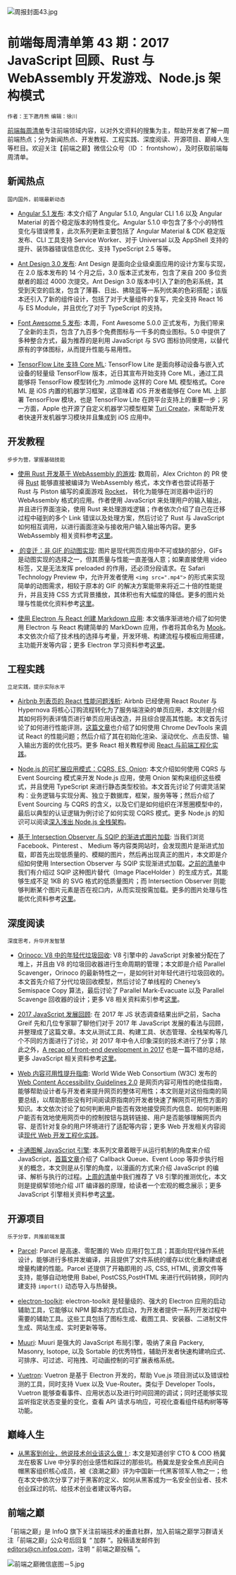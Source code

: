 ![周报封面43.jpg](http://upload-images.jianshu.io/upload_images/1647496-4ee9640fa3ffcf65.jpg?imageMogr2/auto-orient/strip%7CimageView2/2/w/1240)

# 前端每周清单第 43 期：2017 JavaScript 回顾、Rust 与 WebAssembly 开发游戏、Node.js 架构模式

`作者：王下邀月熊` `编辑：徐川`

[前端每周清单](http://www.infoq.com/cn/FE-Weekly)专注前端领域内容，以对外文资料的搜集为主，帮助开发者了解一周前端热点；分为新闻热点、开发教程、工程实践、深度阅读、开源项目、巅峰人生等栏目。欢迎关注【前端之巅】微信公众号（ID ： frontshow），及时获取前端每周清单。

## 新闻热点

`国内国外，前端最新动态`

* [Angular 5.1 发布](https://parg.co/Upg): 本文介绍了 Angular 5.1.0, Angular CLI 1.6 以及 Angular Material 的首个稳定版本的特性变化。Angular 5.1.0 中包含了多个小的特性变化与错误修复，此次系列更新主要包括了 Angular Material & CDK 稳定版发布、CLI 工具支持 Service Worker、对于 Universal 以及 AppShell 支持的提升、装饰器错误信息优化、支持 TypeScript 2.5 等等。

- [Ant Design 3.0 发布](https://parg.co/UpF): Ant Design 是面向企业级桌面应用的设计方案与实现，在 2.0 版本发布的 14 个月之后，3.0 版本正式发布，包含了来自 200 多位贡献者的超过 4000 次提交。Ant Design 3.0 版本中引入了新的色彩系统，其受到天空的启发，包含了薄暮、日出、拂晓蓝等一系列优美的色彩搭配；该版本还引入了新的组件设计，包括了对于大量组件的复写，完全支持 React 16 与 ES Module，并且优化了对于 TypeScript 的支持。

- [Font Awesome 5 发布](https://fontawesome.com/): 本周，Font Awesome 5.0.0 正式发布，为我们带来了全新的主页，包含了九百多个免费图标与一千多的商业图标。5.0 中提供了多种整合方式，最为推荐的是利用 JavaScript 与 SVG 图标协同使用，以替代原有的字体图标，从而提升性能与易用性。

* [TensorFlow Lite 支持 Core ML](https://parg.co/UpG): TensorFlow Lite 是面向移动设备与嵌入式设备的轻量级 TensorFlow 版本，近日其宣布开始支持 Core ML，通过工具能够将 TensorFlow 模型转化为 .mlmode 这样的 Core ML 模型格式。Core ML 是 iOS 内置的机器学习框架，这意味着 iOS 开发者能够在 Core ML 上部署 TensorFlow 模块，也是 TensorFlow Lite 在跨平台支持上的重要一步；另一方面，Apple 也开源了自定义机器学习模型框架 [Turi Create](https://github.com/apple/turicreate)，来帮助开发者快速开发机器学习模块并且集成到 iOS 应用中。

## 开发教程

`步步为营，掌握基础技能`

* [使用 Rust 开发基于 WebAssembly 的游戏](https://parg.co/UZJ): 数周前，Alex Crichton 的 PR 使得 [Rust](https://parg.co/UOU) 能够直接被编译为 WebAssembly 格式，本文作者也尝试将基于 Rust 与 Piston 编写的桌面游戏 [Rocket](https://github.com/aochagavia/rocket)， 转化为能够在浏览器中运行的 WebAssembly 格式的应用。作者使用 JavaScript 来处理用户的输入输出，并且进行界面渲染，使用 Rust 来处理游戏逻辑；作者依次介绍了自己在迁移过程中碰到的多个 Link 错误以及处理方案，然后讨论了 Rust 与 JavaScript 如何相互调用，以进行画面渲染与接收用户输入输出等内容。更多 WebAssembly 相关资料参考[这里](https://parg.co/b2S)。

* [<img> 的变迁：非 GIF 的动图实现](https://parg.co/Upq): 图片是现代网页应用中不可或缺的部分，GIFs 是动图实现的选择之一，但其质量与性能一直差强人意；如果直接使用 video 标签，又是无法发挥 preloaded 的作用，还必须分段请求。在 Safari Technology Preview 中，允许开发者使用 `<img src=".mp4">` 的形式来实现简单的动图需求，相较于原本的 GIF 的解决方案能带来将近二十倍的性能提升，并且支持 CSS 方式背景播放，其体积也有大幅度的降低。更多的图片处理与性能优化资料参考[这里](https://parg.co/UOY)。

- [使用 Electron 与 React 创建 Markdown 应用](https://parg.co/U3e): 本文循序渐进地介绍了如何使用 Electron 与 React 构建简单的 MarkDown 应用，作者将其命名为 [Mook](https://github.com/kazuar/mook)。本文依次介绍了技术栈的选择与考量，开发环境、构建流程与模板应用搭建，主功能开发等内容；更多 Electron 学习资料参考[这里](https://parg.co/UOd)。

## 工程实践

`立足实践，提示实际水平`

* [Airbnb 列表页的 React 性能问题浅析](https://parg.co/UpT): Airbnb 已经使用 React Router 与 Hypernova 将核心订购流程转化为了服务端渲染的单页应用，本文则是介绍其如何将列表详情页进行单页应用话改造，并且综合提高其性能。本文首先讨论了如何进行性能评测，[这篇文章](https://parg.co/Upj)也介绍了如何使用 Chrome DevTools 来调试 React 的性能问题；然后介绍了其在初始化渲染、滚动优化、点击反馈、输入输出方面的优化技巧。更多 React 相关教程参阅 [React 与前端工程化实践](https://parg.co/U0I)。

* [Node.js 的可扩展应用模式：CQRS, ES, Onion](https://parg.co/U3I): 本文介绍如何使用 CQRS 与 Event Sourcing 模式来开发 Node.js 应用，使用 Onion 架构来组织这些模式，并且使用 TypeScript 来进行静态类型校验。本文首先讨论了何谓灵活架构：业务逻辑与实现分离、独立于数据库，框架，服务等等；然后介绍了 Event Sourcing 与 CQRS 的含义，以及它们是如何组织在洋葱圈模型中的，最后以典型的认证逻辑为例讨论了如何实现 CQRS 模式。更多 Node.js 的知识可以阅读[深入浅出 Node.js 全栈架构](https://parg.co/b2s)。

* [基于 Intersection Observer 与 SQIP 的渐进式图片加载](https://parg.co/U3y): 当我们浏览 Facebook、Pinterest 、 Medium 等内容类网站时，会发现图片是渐进式加载，即首先出现低质量的、模糊的图片，然后再出现真正的图片，本文即是介绍如何使用 Intersection Observer 与 SQIP 实现渐进式加载。[之前的清单](https://parg.co/UHG)中我们有介绍过 SQIP 这种图片替代（Image PlaceHolder ）的生成方式，其能够生成不足 1KB 的 SVG 格式的低质量图片；而 Intersection Observer 则能够判断某个图片元素是否在视口内，从而实现按需加载。更多的图片处理与性能优化资料参考[这里](https://parg.co/UOY)。

## 深度阅读

`深度思考，升华开发智慧`

* [Orinoco: V8 中的年轻代垃圾回收](https://parg.co/UpK): V8 引擎中的 JavaScript 对象被分配在了堆上，并且由 V8 的垃圾回收器进行生命周期的管理；本文即是介绍 Parallel Scavenger，Orinoco 的最新特性之一，是如何针对年轻代进行垃圾回收的。本文首先介绍了分代垃圾回收模型，然后讨论了单线程的 Cheney’s Semispace Copy 算法，最后讨论了 Parallel Mark-Evacuate 以及 Parallel Scavenge 回收器的设计；更多 V8 相关资料索引参考[这里](https://parg.co/UOm)。

- [2017 JavaScript 发展回顾](https://parg.co/U39): 在 2017 年 JS 状态调查结果出炉之前，Sacha Greif 先和几位专家聊了聊他们对于 2017 年 JavaScript 发展的看法与回顾，并整理成了这篇文章。本文从测试工具、构建工具、状态管理、全栈架构等几个不同的方面进行了讨论，对 2017 年中令人印象深刻的技术进行了分享；除此之外，[A recap of front-end development in 2017](https://parg.co/UOo) 也是一篇不错的总结，更多 JavaScript 相关资料参考[这里](https://github.com/wxyyxc1992/Awesome-Reference)。

- [Web 内容可用性提升指南](https://24ways.org/2017/wcag-for-people-who-havent-read-them/): World Wide Web Consortium (W3C) 发布的 [Web Content Accessibility Guidelines 2.0](https://www.w3.org/TR/WCAG20/) 是网页内容可用性的绝佳指南，能够帮助设计者与开发者来提升网页的整体可用性；本文则是对这份指南的简要总结，以帮助那些没有时间阅读原指南的开发者快速了解网页可用性方面的知识。本文依次讨论了如何判断用户能否有效地接受网页内信息、如何判断用户能否有效地使用网页中的控制按钮与跳转链接、用户是否能够理解网页内容、是否针对复杂的用户环境进行了适配等内容；更多 Web 开发相关内容阅读[现代 Web 开发工程化实践](https://parg.co/Ubt)。

- [卡通图解 JavaScript 引擎](https://parg.co/U3B): 本系列文章着眼于从运行机制的角度来介绍 JavaScript，[首篇文章](https://parg.co/U3w)介绍了 Callback Queue、Event Loop 等异步执行相关的概念，本文则是从引擎的角度，以漫画的方式来介绍 JavaScript 的编译、解析与执行的过程。[上周的清单](https://parg.co/UOH)中我们推荐了 V8 引擎的推测优化，本文则是提纲挈领地介绍 JIT 编译器的原理，给读者一个宏观的概念展示；更多 JavaScript 引擎相关资料参考[这里](https://parg.co/UmO)。

## 开源项目

`乐于分享，共推前端发展`

* [Parcel](https://github.com/parcel-bundler/parcel): Parcel 是高速、零配置的 Web 应用打包工具；其面向现代操作系统设计，能够进行多核并发编译，并且提供了文件系统的缓存以优化重构建或者增量构建的性能。Parcel 还提供了开箱即用的 JS, CSS, HTML, 资源文件等支持，能够自动地使用 Babel, PostCSS,PostHTML 来进行代码转换，同时内建支持 `import()` 动态导入与热替换。

- [electron-toolkit](https://parg.co/Up2): electron-toolkit 是轻量级的、强大的 Electron 应用的启动辅助工具，它能够以 NPM 脚本的方式启动，为开发者提供一系列开发过程中需要的辅助工具。这些工具包括了图标生成、截图工具、安装器、二进制文件生成、网站生成、实时更新等等。

- [Muuri](https://github.com/haltu/muuri): Muuri 是强大的 JavaScript 布局引擎，吸纳了来自 Packery, Masonry, Isotope, 以及 Sortable 的优秀特性，辅助开发者快速构建响应式、可排序、可过滤、可拖拽、可动画控制的可扩展表格系统。

- [Vuetron](https://github.com/vuetwo/vuetron): Vuetron 是基于 Electron 开发的，帮助 Vue.js 项目测试以及错误检测的工具，同时支持 Vuex 以及 Vue-Router。类似于 Developer Tools，Vuetron 能够查看事件、应用状态以及进行时间回溯的调试；同时还能够实现监听指定状态变量的变化，查看 API 请求与响应，可视化查看组件结构树等等功能。

## 巅峰人生

* [从黑客到创业，他说技术创业该这么做！](https://parg.co/UOG): 本文是知道创宇 CTO & COO 杨冀龙在极客 Live 中分享的创业感悟和踩过的那些坑。杨冀龙是安全焦点民间白帽黑客组织核心成员，被《浪潮之巅》评为中国新一代黑客领军人物之一；他在本文中依次分享了对于黑客的定义、如何从黑客成为一名安全创业者、技术创业踩过的坑、给技术创业者建议等内容。

## 前端之巅

「前端之巅」是 InfoQ 旗下关注前端技术的垂直社群，加入前端之巅学习群请关注「前端之巅」公众号后回复 “ 加群 ”。投稿请发邮件到 editors@cn.infoq.com，注明 “ 前端之巅投稿 ”。

![前端之巅微信底图－5.jpg](http://upload-images.jianshu.io/upload_images/1647496-01712a993d2b23de.jpg?imageMogr2/auto-orient/strip%7CimageView2/2/w/1240)
